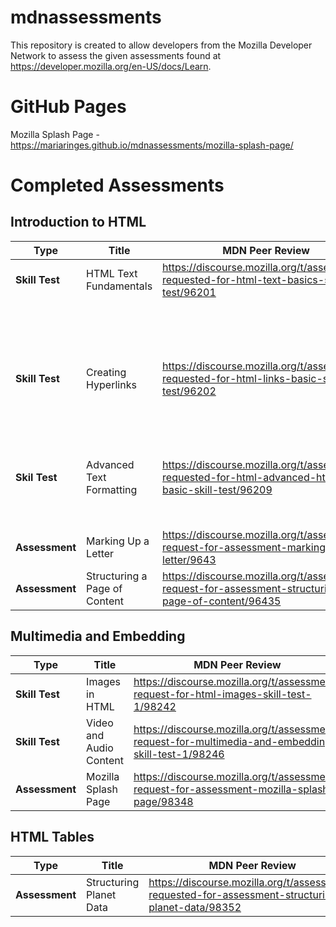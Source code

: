# mdnassessments

This repository is created to allow developers from the Mozilla Developer Network to assess the given assessments found at https://developer.mozilla.org/en-US/docs/Learn.

# GitHub Pages
Mozilla Splash Page - https://mariaringes.github.io/mdnassessments/mozilla-splash-page/


# Completed Assessments

## Introduction to HTML
| Type       	| Title                         	| MDN Peer Review                                                                                         	| Code                                                                  	|
|------------	|-------------------------------	|---------------------------------------------------------------------------------------------------------	|-----------------------------------------------------------------------	|
| **Skill Test** 	| HTML Text Fundamentals        	| https://discourse.mozilla.org/t/assessment-requested-for-html-text-basics-skill-test/96201              	| [Task 1](https://jsfiddle.net/maria_ringes/r3o7waxu/17/)                         	|
|            	|                               	|                                                                                                         	| [Task 2](https://jsfiddle.net/maria_ringes/8Ltrz9v6/12/)                       	|
|            	|                               	|                                                                                                         	| [Task 3](https://jsfiddle.net/maria_ringes/wksc54fg/8/)                         	|
| **Skill Test** 	| Creating Hyperlinks           	| https://discourse.mozilla.org/t/assessment-requested-for-html-links-basic-skill-test/96202              	| [Task 1](https://jsfiddle.net/maria_ringes/eus5ftaj/7/)                         	|
|            	|                               	|                                                                                                         	| [Task 2](https://jsfiddle.net/maria_ringes/gvm9Lur4/14/)                       	|
|            	|                               	|                                                                                                         	| [Task 3](https://jsfiddle.net/maria_ringes/28dzg7hc/5/)                         	|
| **Skil Test**  	| Advanced Text Formatting      	| https://discourse.mozilla.org/t/assessment-requested-for-html-advanced-html-text-basic-skill-test/96209 	| [Task 1](https://jsfiddle.net/maria_ringes/80ftvh2y/4/)                         	|
|            	|                               	|                                                                                                         	| [Task 2](https://jsfiddle.net/maria_ringes/9xrjg07L/5/)                         	|
| **Assessment** 	| Marking Up a Letter            	| https://discourse.mozilla.org/t/assessment-request-for-assessment-marking-up-a-letter/9643              	| [Task 1](https://jsfiddle.net/maria_ringes/s70uwxyv/90/)     
| **Assessment** 	| Structuring a Page of Content 	| https://discourse.mozilla.org/t/assessment-request-for-assessment-structuring-a-page-of-content/96435   	| [Task 1](https://jsfiddle.net/maria_ringes/zk4v2q5n/13/)                        	|

## Multimedia and Embedding
| Type       	| Title                         	| MDN Peer Review                                                                                         	| Code                                                                  	|
|------------	|-------------------------------	|---------------------------------------------------------------------------------------------------------	|-----------------------------------------------------------------------	|
| **Skill Test** 	| Images in HTML                	| https://discourse.mozilla.org/t/assessment-request-for-html-images-skill-test-1/98242                   	| [Task 1](https://jsfiddle.net/maria_ringes/quamw51v/12/)                        	|
| **Skill Test** 	| Video and Audio Content       	| https://discourse.mozilla.org/t/assessment-request-for-multimedia-and-embedding-skill-test-1/98246      	| [Task 1](https://jsfiddle.net/maria_ringes/5b2u1sjr/41/)                        	|
| **Assessment** 	| Mozilla Splash Page           	| https://discourse.mozilla.org/t/assessment-request-for-assessment-mozilla-splash-page/98348             	| [Task 1](https://mariaringes.github.io/mdnassessments/mozilla-splash-page/)     	|

## HTML Tables

| Type       	| Title                         	| MDN Peer Review                                                                                         	| Code                                                                  	|
|------------	|-------------------------------	|---------------------------------------------------------------------------------------------------------	|-----------------------------------------------------------------------	|
| **Assessment** 	| Structuring Planet Data       	| https://discourse.mozilla.org/t/assessment-requested-for-assessment-structuring-planet-data/98352       	| [Task 1](https://mariaringes.github.io/mdnassessments/structuring-planet-data/) 	|

